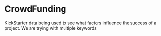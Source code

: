 # CrowdFunding
KickStarter data being used to see what factors influence the success of a project. 
We are trying with multiple keywords. 
